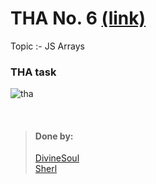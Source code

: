 # THA No. 6 [(link)](https://docs.google.com/document/d/1ocDYa2B27H2tZVI7f_i-7Ze6SIX_2g2N-jUJJ9t__0g/edit)
  Topic :- JS Arrays

### THA task
![tha](https://cdn.discordapp.com/attachments/819626088447082527/854348397514063892/unknown.png)

<br>

> #### Done by:
>[DivineSoul](https://github.com/CodeBlooded-RahulMaurya/Devsnest-WebDev/tree/main/Day-06-JS-Arrays) <br>
>[Sherl](https://github.com/aayushi221/Devsnest-Frontend/tree/main/DAY%206)<br>

